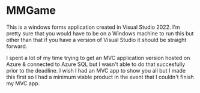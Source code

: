 # MMGame

This is a windows forms application created in Visual Studio 2022. I'm pretty sure that you would have to be on a Windows machine to run this but other than that if you have a version of Visual Studio it should be straight forward.

I spent a lot of my time trying to get an MVC application version hosted on Azure & connected to Azure SQL but I wasn't able to do that succesfully prior to the deadline. I wish I had an MVC app to show you all but I made this first so I had a minimum viable product in the event that I couldn't finish my MVC app.


